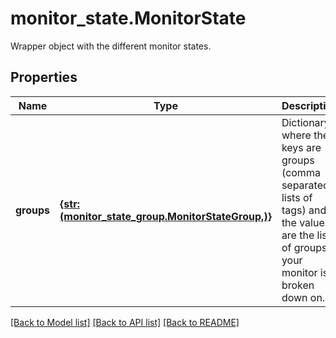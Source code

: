 # monitor_state.MonitorState

Wrapper object with the different monitor states.
## Properties
Name | Type | Description | Notes
------------ | ------------- | ------------- | -------------
**groups** | [**{str: (monitor_state_group.MonitorStateGroup,)}**](MonitorStateGroup.md) | Dictionary where the keys are groups (comma separated lists of tags) and the values are the list of groups your monitor is broken down on. | [optional] 

[[Back to Model list]](README.md#documentation-for-models) [[Back to API list]](README.md#documentation-for-api-endpoints) [[Back to README]](README.md)


